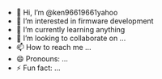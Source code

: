 - 👋 Hi, I’m @ken96619661yahoo
- 👀 I’m interested in firmware development
- 🌱 I’m currently learning anything
- 💞️ I’m looking to collaborate on ...
- 📫 How to reach me ...
- 😄 Pronouns: ...
- ⚡ Fun fact: ...

<!---
ken96619661/ken96619661 is a ✨ special ✨ repository because its `README.md` (this file) appears on your GitHub profile.
You can click the Preview link to take a look at your changes.
--->
